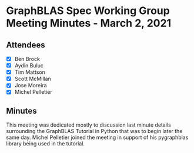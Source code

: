 # GraphBLAS Spec Working Group Meeting Minutes - March 2, 2021

## Attendees
- [X] Ben Brock
- [X] Aydin Buluc
- [X] Tim Mattson
- [X] Scott McMillan
- [X] Jose Moreira
- [X] Michel Pelletier

## Minutes

This meeting was dedicated mostly to discussion last minute details surrounding the GraphBLAS Tutorial in Python that was to begin later the same day.  Michel Pelletier joined the meeting in support of his pygraphblas library being used in the tutorial.
